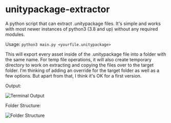 # unitypackage-extractor
A python script that can extract .unitypackage files. It's simple and works with most newer instances of python3 (3.8 and up) without any required modules.

Usage: `python3 main.py <yourfile.unitypackage>`

This will export every asset inside of the .unitypackage file into a folder with the same name. For temp file operations, it will also create temporary directory to work on extracting and copying the files over to the target folder. I'm thinking of adding an override for the target folder as well as a few options. But apart from that, I think it's OK for a first version.

Output:

![Terminal Output](https://filedn.eu/l4GwDJdu6t1bAxQhrNuaMiS/publicgithubimages/CLI%20Output.png)

Folder Structure:

![Folder Structure](https://filedn.eu/l4GwDJdu6t1bAxQhrNuaMiS/publicgithubimages/Final%20Folder%20Structure.png)

